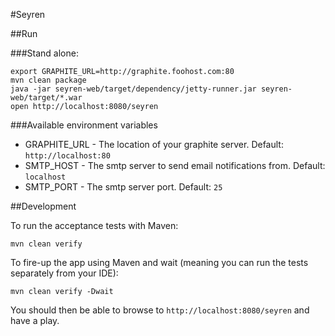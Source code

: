 #Seyren

##Run

###Stand alone:

```
export GRAPHITE_URL=http://graphite.foohost.com:80
mvn clean package
java -jar seyren-web/target/dependency/jetty-runner.jar seyren-web/target/*.war
open http://localhost:8080/seyren
```

###Available environment variables
* GRAPHITE_URL - The location of your graphite server. Default: `http://localhost:80`
* SMTP_HOST - The smtp server to send email notifications from. Default: `localhost`
* SMTP_PORT - The smtp server port. Default: `25`

##Development

To run the acceptance tests with Maven:

```
mvn clean verify
```

To fire-up the app using Maven and wait (meaning you can run the tests separately from your IDE):

```
mvn clean verify -Dwait
```

You should then be able to browse to `http://localhost:8080/seyren` and have a play.